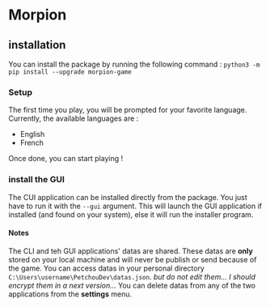 # Morpion

## installation
You can install the package by running the following command : ```python3 -m pip install --upgrade morpion-game``` 

### Setup
The first time you play, you will be prompted for your favorite language.
Currently, the available languages are :
- English
- French

Once done, you can start playing !

### install the GUI
The CUI application can be installed directly from the package. You just have to run it with the `--gui` argument.
This will launch the GUI application if installed (and found on your system), else it will run the installer program.

#### Notes
The CLI and teh GUI applications' datas are shared.
These datas are **only** stored on your local machine and will never be publish or send because of the game.
You can access datas in your personal directory `C:\Users\username\PetchouDev\datas.json`. *but do not edit them... I should encrypt them in a next version...*
You can delete datas from any of the two applications from the **settings** menu.